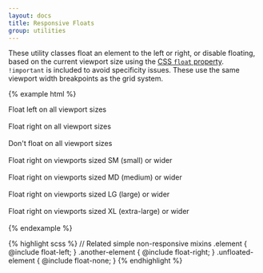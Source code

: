 ```yaml
---
layout: docs
title: Responsive Floats
group: utilities
---
```


These utility classes float an element to the left or right, or disable floating, based on the current viewport size using the [CSS `float` property](https://developer.mozilla.org/en-US/docs/Web/CSS/float). `!important` is included to avoid specificity issues. These use the same viewport width breakpoints as the grid system.

{% example html %}
<div class="float-left">Float left on all viewport sizes</div><br>
<div class="float-right">Float right on all viewport sizes</div><br>
<div class="float-none">Don't float on all viewport sizes</div><br>

<div class="float-sm-right">Float right on viewports sized SM (small) or wider</div><br>
<div class="float-md-right">Float right on viewports sized MD (medium) or wider</div><br>
<div class="float-lg-right">Float right on viewports sized LG (large) or wider</div><br>
<div class="float-xl-right">Float right on viewports sized XL (extra-large) or wider</div><br>
{% endexample %}

{% highlight scss %}
// Related simple non-responsive mixins
.element {
  @include float-left;
}
.another-element {
  @include float-right;
}
.unfloated-element {
  @include float-none;
}
{% endhighlight %}
